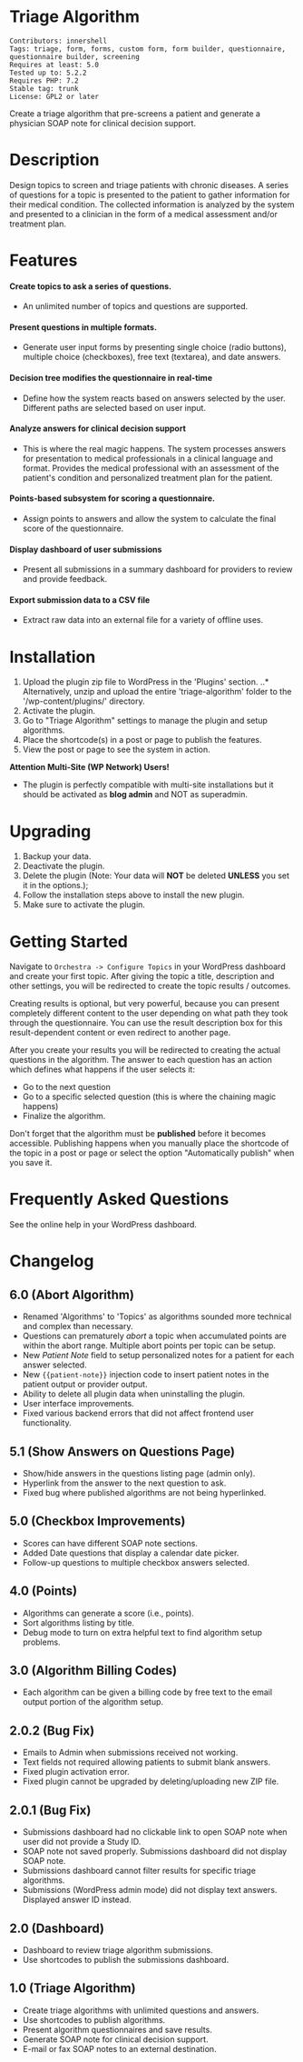 # Triage Algorithm
    Contributors: innershell
    Tags: triage, form, forms, custom form, form builder, questionnaire, questionnaire builder, screening
    Requires at least: 5.0
    Tested up to: 5.2.2
    Requires PHP: 7.2
    Stable tag: trunk
    License: GPL2 or later

Create a triage algorithm that pre-screens a patient and generate a physician SOAP note for clinical decision support.

# Description
Design topics to screen and triage patients with chronic diseases. A series of questions for a topic is presented to the patient to gather information for their medical condition. The collected information is analyzed by the system and presented to a clinician in the form of a medical assessment and/or treatment plan.

# Features
#### Create topics to ask a series of questions.
- An unlimited number of topics and questions are supported.

#### Present questions in multiple formats.
- Generate user input forms by presenting single choice (radio buttons), multiple choice (checkboxes), free text (textarea), and date answers.

#### Decision tree modifies the questionnaire in real-time
- Define how the system reacts based on answers selected by the user. Different paths are selected based on user input.

#### Analyze answers for clinical decision support
- This is where the real magic happens. The system processes answers for presentation to medical professionals in a clinical language and format. Provides the medical professional with an assessment of the patient's condition and personalized treatment plan for the patient.

#### Points-based subsystem for scoring a questionnaire.
- Assign points to answers and allow the system to calculate the final score of the questionnaire.

#### Display dashboard of user submissions
- Present all submissions in a summary dashboard for providers to review and provide feedback.

#### Export submission data to a CSV file
- Extract raw data into an external file for a variety of offline uses.

# Installation
1. Upload the plugin zip file to WordPress in the 'Plugins' section.
..* Alternatively, unzip and upload the entire 'triage-algorithm' folder to the '/wp-content/plugins/' directory.
2. Activate the plugin.
3. Go to "Triage Algorithm" settings to manage the plugin and setup algorithms.
4. Place the shortcode(s) in a post or page to publish the features.
5. View the post or page to see the system in action.

**Attention Multi-Site (WP Network) Users!** 
- The plugin is perfectly compatible with multi-site installations but it should be activated as **blog admin** and NOT as superadmin.

# Upgrading
1. Backup your data.
2. Deactivate the plugin.
3. Delete the plugin (Note: Your data will **NOT** be deleted **UNLESS** you set it in the options.);
4. Follow the installation steps above to install the new plugin.
5. Make sure to activate the plugin.

# Getting Started
Navigate to `Orchestra -> Configure Topics` in your WordPress dashboard and create your first topic. After giving the topic a title, description and other settings, you will be redirected to create the topic results / outcomes.

Creating results is optional, but very powerful, because you can present completely different content to the user depending on what path they took through the questionnaire. You can use the result description box for this result-dependent content or even redirect to another page.

After you create your results you will be redirected to creating the actual questions in the algorithm. The answer to each question has an action which defines what happens if the user selects it: 
- Go to the next question
- Go to a specific selected question (this is where the chaining magic happens)
- Finalize the algorithm. 

Don't forget that the algorithm must be **published** before it becomes accessible. Publishing happens when you manually place the shortcode of the topic in a post or page or select the option "Automatically publish" when you save it.

# Frequently Asked Questions
See the online help in your WordPress dashboard.

# Changelog
## 6.0 (Abort Algorithm)
- Renamed 'Algorithms' to 'Topics' as algorithms sounded more technical and complex than necessary.
- Questions can prematurely *abort* a topic when accumulated points are within the abort range. Multiple abort points per topic can be setup.
- New *Patient Note* field to setup personalized notes for a patient for each answer selected.
- New `{{patient-note}}` injection code to insert patient notes in the patient output or provider output.
- Ability to delete all plugin data when uninstalling the plugin.  
- User interface improvements.
- Fixed various backend errors that did not affect frontend user functionality.

## 5.1 (Show Answers on Questions Page)
- Show/hide answers in the questions listing page (admin only).
- Hyperlink from the answer to the next question to ask.
- Fixed bug where published algorithms are not being hyperlinked.

## 5.0 (Checkbox Improvements)
- Scores can have different SOAP note sections.
- Added Date questions that display a calendar date picker.
- Follow-up questions to multiple checkbox answers selected.

## 4.0 (Points)
- Algorithms can generate a score (i.e., points).
- Sort algorithms listing by title.
- Debug mode to turn on extra helpful text to find algorithm setup problems.

## 3.0 (Algorithm Billing Codes)
- Each algorithm can be given a billing code by free text to the email output portion of the algorithm setup.

## 2.0.2 (Bug Fix)
- Emails to Admin when submissions received not working.
- Text fields not required allowing patients to submit blank answers.
- Fixed plugin activation error.
- Fixed plugin cannot be upgraded by deleting/uploading new ZIP file.

## 2.0.1 (Bug Fix)
- Submissions dashboard had no clickable link to open SOAP note when user did not provide a Study ID.
- SOAP note not saved properly. Submissions dashboard did not display SOAP note.
- Submissions dashboard cannot filter results for specific triage algorithms.
- Submissions (WordPress admin mode) did not display text answers. Displayed answer ID instead.

## 2.0 (Dashboard)
- Dashboard to review triage algorithm submissions.
- Use shortcodes to publish the submissions dashboard.

## 1.0 (Triage Algorithm)
- Create triage algorithms with unlimited questions and answers.
- Use shortcodes to publish algorithms.
- Present algorithm questionnaires and save results.
- Generate SOAP note for clinical decision support.
- E-mail or fax SOAP notes to an external destination.
